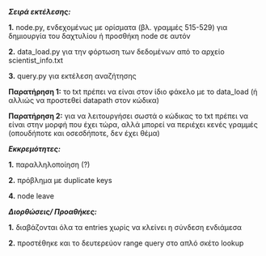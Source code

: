***Σειρά εκτέλεσης:***

**1.** node.py, ενδεχομένως με ορίσματα (βλ. γραμμές 515-529) για δημιουργία του δαχτυλίου ή προσθήκη node σε αυτόν

**2.** data_load.py για την φόρτωση των δεδομένων από το αρχείο scientist_info.txt 

**3.** query.py για εκτέλεση αναζήτησης

**Παρατήρηση 1:** το txt πρέπει να είναι στον ίδιο φάκελο με το data_load (ή αλλιώς να προστεθεί datapath στον κώδικα)

**Παρατήρηση 2:** για να λειτουργήσει σωστά ο κώδικας το txt πρέπει να είναι στην μορφή που έχει τώρα, αλλά μπορεί να περιέχει κενές γραμμές 
(οπουδήποτε και οσεσδήποτε, δεν έχει θέμα)

***Εκκρεμότητες:*** 

**1.** παραλληλοποίηση (?)

**2.** πρόβλημα με duplicate keys

**4.** node leave

***Διορθώσεις/ Προαθήκες:*** 

**1.** διαβάζονται όλα τα entries χωρίς να κλείνει η σύνδεση ενδιάμεσα 

**2.** προστέθηκε και το δευτερεύον range query στο απλό σκέτο lookup
